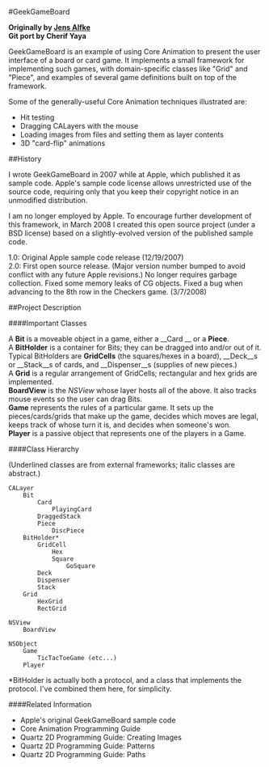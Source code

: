 #GeekGameBoard

**Originally by [Jens Alfke](http://mooseyard.lighthouseapp.com/projects/23201/home)**  
**Git port by Cherif Yaya**

GeekGameBoard is an example of using Core Animation to present the user interface of a board or card game. It implements a small framework for implementing such games, with domain-specific classes like "Grid" and "Piece", and examples of several game definitions built on top of the framework.

Some of the generally-useful Core Animation techniques illustrated are:

* Hit testing
* Dragging CALayers with the mouse
* Loading images from files and setting them as layer contents
* 3D "card-flip" animations

##History

I wrote GeekGameBoard in 2007 while at Apple, which published it as sample code. Apple's sample code license allows unrestricted use of the source code, requiring only that you keep their copyright notice in an unmodified distribution.

I am no longer employed by Apple. To encourage further development of this framework, in March 2008 I created this open source project (under a BSD license) based on a slightly-evolved version of the published sample code.

1.0: Original Apple sample code release (12/19/2007)  
2.0: First open source release. (Major version number bumped to avoid conflict with any future Apple revisions.) No longer requires garbage collection. Fixed some memory leaks of CG objects. Fixed a bug when advancing to the 8th row in the Checkers game. (3/7/2008)

##Project Description

####Important Classes

A __Bit__ is a moveable object in a game, either a __Card __ or a __Piece__.  
A __BitHolder__ is a container for Bits; they can be dragged into and/or out of it. Typical BitHolders are __GridCells__ (the squares/hexes in a board), __Deck__s or __Stack__s of cards, and __Dispenser__s (supplies of new pieces.)  
A __Grid__ is a regular arrangement of GridCells; rectangular and hex grids are implemented.  
__BoardView__ is the _NSView_ whose layer hosts all of the above. It also tracks mouse events so the user can drag Bits.  
__Game__ represents the rules of a particular game. It sets up the pieces/cards/grids that make up the game, decides which moves are legal, keeps track of whose turn it is, and decides when someone's won.  
__Player__ is a passive object that represents one of the players in a Game.

####Class Hierarchy

(Underlined classes are from external frameworks; italic classes are abstract.)

```
CALayer
	Bit
		Card
			PlayingCard
		DraggedStack
		Piece
			DiscPiece
	BitHolder*
		GridCell
			Hex
			Square
				GoSquare
		Deck
		Dispenser
		Stack
	Grid
		HexGrid
		RectGrid

NSView
	BoardView

NSObject
	Game
		TicTacToeGame (etc...)
	Player
```

*BitHolder is actually both a protocol, and a class that implements the protocol. I've combined them here, for simplicity.


####Related Information

* Apple's original GeekGameBoard sample code
* Core Animation Programming Guide
* Quartz 2D Programming Guide: Creating Images
* Quartz 2D Programming Guide: Patterns
* Quartz 2D Programming Guide: Paths
